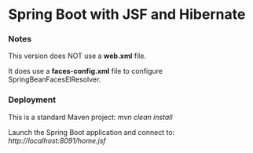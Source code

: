 # Spring Boot with JSF and Hibernate

### Notes

This version does NOT use a **web.xml** file.

It does use a **faces-config.xml** file to configure SpringBeanFacesElResolver.


### Deployment

This is a standard Maven project: *mvn clean install*

Launch the Spring Boot application and connect to: *http://localhost:8091/home.jsf*
